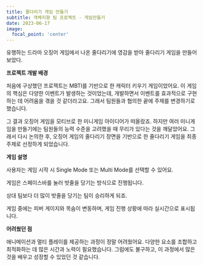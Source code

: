 ```yaml
---
title: 줄다리기 게임 만들기
subtitle: 객체지향 팀 프로젝트 - 게임만들기
date: 2023-06-17
image:
  focal_point: 'center'
---
```


유행하는 드라마 오징어 게임에서 나온 줄다리기에 영감을 받아 줄다리기 게임을 만들어보았다.

<!--more-->

**프로젝트 개발 배경**


처음에 구상했던 프로젝트는 MBTI를 기반으로 한 캐릭터 키우기 게임이었어요. 이 게임의 핵심은 다양한 이벤트가 발생하는 것이었는데, 개발하면서 이벤트를 효과적으로 구현하는 데 어려움을 겪을 것 같더라고요. 그래서 팀원들과 협의한 끝에 주제를 변경하기로 했습니다.



그 결과 오징어 게임을 모티브로 한 미니게임 아이디어가 떠올랐죠. 하지만 여러 미니게임을 만들기에는 팀원들의 능력 수준을 고려했을 때 무리가 있다는 것을 깨달았어요. 그래서 다시 논의한 후, 오징어 게임의 줄다리기 장면을 기반으로 한 줄다리기 게임을 최종 주제로 선정하게 되었습니다.



**게임 설명**


사용자는 게임 시작 시 Single Mode 또는 Multi Mode를 선택할 수 있어요.

게임은 스페이스바를 눌러 밧줄을 당기는 방식으로 진행됩니다.

상대 팀보다 더 많이 밧줄을 당기는 팀이 승리하게 되죠.

게임 중에는 피버 게이지와 목숨이 변동하며, 게임 진행 상황에 따라 실시간으로 표시됩니다.




**어려웠던 점**


애니메이션과 멀티 플레이를 제공하는 과정이 정말 어려웠어요. 다양한 요소를 조합하고 최적화하는 데 많은 시간과 노력이 필요했습니다. 그럼에도 불구하고, 이 과정에서 많은 것을 배우고 성장할 수 있었던 것 같습니다.